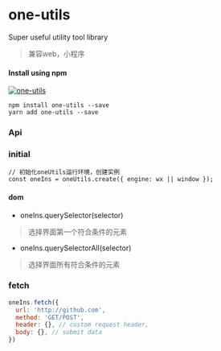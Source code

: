 # one-utils
Super useful utility tool library
> 兼容web，小程序
#### Install using npm 
[![one-utils](https://nodei.co/npm/one-utils.png)](https://npmjs.org/package/one-utils)
``` 
npm install one-utils --save
yarn add one-utils --save
```
### Api

### initial
```javacript
// 初始化oneUtils运行环境，创建实例
const oneIns = oneUtils.create({ engine: wx || window });
```
#### dom
+ oneIns.querySelector(selector)
> 选择界面第一个符合条件的元素
+ oneIns.querySelectorAll(selector)
> 选择界面所有符合条件的元素

### fetch
```javascript
oneIns.fetch({
  url: 'http://github.com',
  method: 'GET/POST',
  header: {}, // custom request header,
  body: {}, // submit data
})
```
